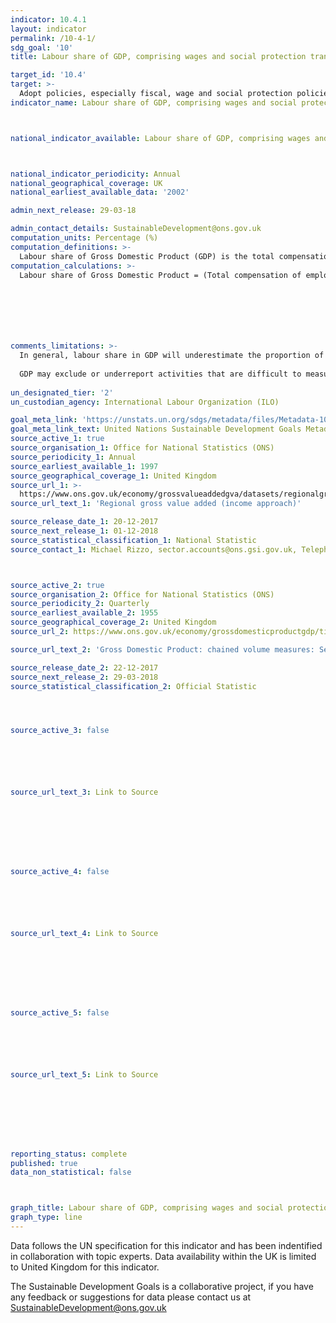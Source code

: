 ```yaml
---
indicator: 10.4.1
layout: indicator
permalink: /10-4-1/
sdg_goal: '10'
title: Labour share of GDP, comprising wages and social protection transfers

target_id: '10.4'
target: >-
  Adopt policies, especially fiscal, wage and social protection policies, and progressively achieve greater equality
indicator_name: Labour share of GDP, comprising wages and social protection transfers



national_indicator_available: Labour share of GDP, comprising wages and social protection transfers



national_indicator_periodicity: Annual
national_geographical_coverage: UK
national_earliest_available_data: '2002'

admin_next_release: 29-03-18

admin_contact_details: SustainableDevelopment@ons.gov.uk
computation_units: Percentage (%)
computation_definitions: >-
  Labour share of Gross Domestic Product (GDP) is the total compensation of employees given as a percent of GDP, which is a measure of total output. It provides information about the relative share of output which is paid as compensation to employees as compared with the share paid to capital in the production process for a given reference period. Labour share of Gross Domestic Product (GDP) seeks to inform about the relative share of GDP which accrues to employees as compared with the share which accrues to capital in a given reference period. In order to interpret this indicator effectively, it is important to consider it together with economic growth trends. The share of labour compensation in national output can highlight the extent to which economic growth translates into higher incomes for employees over time. In periods of economic recession, the wage share provides an indication of the extent to which falling output reduces labour incomes relative to profits. If labour incomes fall at a greater rate than profits, the wage share will be expected to fall. By contrast, if there is a sharper decline in profits than in labour incomes, the wage share will rise. For any given level of GDP and profits, the wage share can fall as a result of falling wage employment, falling wages or a combination of both. Increased production and GDP often lead to improved living standards of individuals in the economy, but this will depend on the distribution of real income and public policy among other factors. If there is a large number of non-resident border or seasonal workers or inflows and outflows of property income such that the value of production differs from the income of residents, there may be a situation of over or understating the living standards of residents. Compensation of employees is the total in-cash or in-kind remuneration payable to the employee by the enterprise for the work performed by the employee during the accounting period. Compensation of employees includes: (i) wages and salaries (in cash or in kind) and (ii) social insurance contributions payable by employers. This concept views compensation of employees as a cost to employer, thus compensation equals zero for unpaid work undertaken voluntarily. Moreover, it does not include taxes payable by employers on the wage and salary bill, such as payroll tax. The indicator should be produced using data that cover all employees and all economic activities. Gross domestic product (GDP) represents the market value of all final goods and services produced during a specific time period (for the purposes of this indicator, a year) in a country's territory. Employees are all those workers who hold the type of job defined as paid employment jobs, that is, jobs where the incumbents hold explicit or implicit employment contracts giving them a basic remuneration not directly dependent on the revenue of the unit for which they work. Total employment is made up by employees and the self-employed.
computation_calculations: >-
  Labour share of Gross Domestic Product = (Total compensation of employees / Gross Domestic Product) * 100
  






comments_limitations: >-
  In general, labour share in GDP will underestimate the proportion of GDP accrued to total employment, as it covers only the compensation of employees and does not include the labour income of the selfemployed. Thus the indicator may be less relevant in countries where a large proportion of employment is in self-employment. However, an adjusted labour share may be estimated to take into account the labour income of self-employed workers.
  
  GDP may exclude or underreport activities that are difficult to measure, such as transactions in the informal sector or in illegal markets, etc. thus understating the GDP. Moreover, GDP does not account for the social and environmental costs of production, and is therefore is not a good measure of the level of over-all wellbeing.
  
un_designated_tier: '2'
un_custodian_agency: International Labour Organization (ILO)

goal_meta_link: 'https://unstats.un.org/sdgs/metadata/files/Metadata-10-04-01.pdf'
goal_meta_link_text: United Nations Sustainable Development Goals Metadata (PDF 190 KB)
source_active_1: true
source_organisation_1: Office for National Statistics (ONS)
source_periodicity_1: Annual
source_earliest_available_1: 1997
source_geographical_coverage_1: United Kingdom
source_url_1: >-
  https://www.ons.gov.uk/economy/grossvalueaddedgva/datasets/regionalgrossvalueaddedincomeapproach
source_url_text_1: 'Regional gross value added (income approach)'

source_release_date_1: 20-12-2017
source_next_release_1: 01-12-2018
source_statistical_classification_1: National Statistic
source_contact_1: Michael Rizzo, sector.accounts@ons.gsi.gov.uk, Telephone +44 (0)1633 456366



source_active_2: true
source_organisation_2: Office for National Statistics (ONS)
source_periodicity_2: Quarterly
source_earliest_available_2: 1955
source_geographical_coverage_2: United Kingdom
source_url_2: https://www.ons.gov.uk/economy/grossdomesticproductgdp/timeseries/abmi/qna

source_url_text_2: 'Gross Domestic Product: chained volume measures: Seasonally adjusted £m'

source_release_date_2: 22-12-2017
source_next_release_2: 29-03-2018
source_statistical_classification_2: Official Statistic 




source_active_3: false






source_url_text_3: Link to Source








source_active_4: false






source_url_text_4: Link to Source








source_active_5: false






source_url_text_5: Link to Source








reporting_status: complete
published: true
data_non_statistical: false



graph_title: Labour share of GDP, comprising wages and social protection transfers
graph_type: line
---
```

Data follows the UN specification for this indicator and has been indentified in collaboration with topic experts. Data availability within the UK is limited to United Kingdom for this indicator.
  
The Sustainable Development Goals is a collaborative project, if you have any feedback or suggestions for data please contact us at <SustainableDevelopment@ons.gov.uk>



